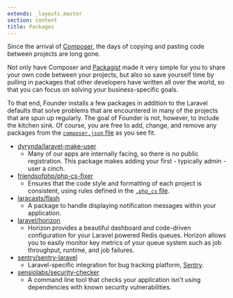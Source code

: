 ```yaml
---
extends: _layouts.master
section: content
title: Packages
---
```

Since the arrival of [Composer](https://getcomposer.org), the days of copying and pasting code between projects are long gone.

Not only have Composer and [Packagist](https://packagist.org) made it very simple for you to share your own code between your projects, but also so save yourself time by pulling in packages that other developers have written all over the world, so that you can focus on solving your business-specific goals.

To that end, Founder installs a few packages in addition to the Laravel defaults that solve problems that are encountered in many of the projects that are spun up regularly. The goal of Founder is not, however, to include the kitchen sink. Of course, you are free to add, change, and remove any packages from the [`composer.json` file](https://github.com/michaeldyrynda/founder/blob/master/composer.json) as you see fit.

* [dyrynda/laravel-make-user](https://github.com/michaeldyrynda/laravel-make-user)
  * Many of our apps are internally facing, so there is no public registration. This package makes adding your first - typically admin - user a cinch.
* [friendsofphp/php-cs-fixer](https://github.com/FriendsOfPHP/PHP-CS-Fixer)
  * Ensures that the code style and formatting of each project is consistent, using rules defined in the [`.php_cs` file](https://github.com/michaeldyrynda/founder/blob/master/.php_cs).
* [laracasts/flash](https://github.com/laracasts/flash)
  * A package to handle displaying notification messages within your application.
* [laravel/horizon](https://github.com/laravel/horizon)
  * Horizon provides a beautiful dashboard and code-driven configuration for your Laravel powered Redis queues. Horizon allows you to easily monitor key metrics of your queue system such as job throughput, runtime, and job failures.
* [sentry/sentry-laravel](https://github.com/getsentry/sentry-laravel)
  * Laravel-specific integration for bug tracking platform, [Sentry](https://getsentry.com).
* [sensiolabs/security-checker](https://github.com/sensiolabs/security-checker)
  * A command line tool that checks your application isn't using dependencies with known security vulnerabilities.
